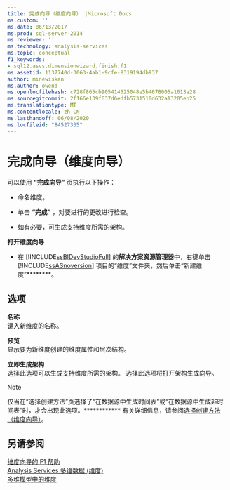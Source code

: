 ```yaml
---
title: 完成向导（维度向导） |Microsoft Docs
ms.custom: ''
ms.date: 06/13/2017
ms.prod: sql-server-2014
ms.reviewer: ''
ms.technology: analysis-services
ms.topic: conceptual
f1_keywords:
- sql12.asvs.dimensionwizard.finish.f1
ms.assetid: 1137740d-3063-4ab1-9cfe-8319194db937
author: minewiskan
ms.author: owend
ms.openlocfilehash: c728f865cb905414525048e5b4678005a1613a28
ms.sourcegitcommit: 2f166e139f637d6edfb5731510d632a13205eb25
ms.translationtype: MT
ms.contentlocale: zh-CN
ms.lasthandoff: 06/08/2020
ms.locfileid: "84527335"
---
```

# <a name="completing-the-wizard-dimension-wizard"></a>完成向导（维度向导）
  可以使用 **“完成向导”** 页执行以下操作：  
  
-   命名维度。  
  
-   单击 **“完成”** ，对要进行的更改进行检查。  
  
-   如有必要，可生成支持维度所需的架构。  
  
 **打开维度向导**  
  
-   在 [!INCLUDE[ssBIDevStudioFull](../includes/ssbidevstudiofull-md.md)] 的**解决方案资源管理器**中，右键单击 [!INCLUDE[ssASnoversion](../includes/ssasnoversion-md.md)] 项目的“维度”文件夹，然后单击“新建维度”********。  
  
## <a name="options"></a>选项  
 **名称**  
 键入新维度的名称。  
  
 **预览**  
 显示要为新维度创建的维度属性和层次结构。  
  
 **立即生成架构**  
 选择此选项可以生成支持维度所需的架构。 选择此选项将打开架构生成向导。  
  
> [!NOTE]  
>  仅当在“选择创建方法”页选择了“在数据源中生成时间表”或“在数据源中生成非时间表”时，才会出现此选项。************ 有关详细信息，请参阅[选择创建方法（维度向导）](select-creation-method-dimension-wizard.md)。  
  
## <a name="see-also"></a>另请参阅  
 [维度向导的 F1 帮助](dimension-wizard-f1-help.md)   
 [Analysis Services 多维数据 &#40;维度&#41;](multidimensional-models-olap-logical-dimension-objects/dimensions-analysis-services-multidimensional-data.md)   
 [多维模型中的维度](multidimensional-models/dimensions-in-multidimensional-models.md)  
  
  

